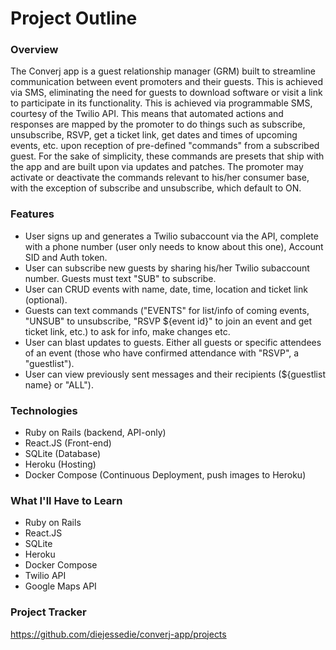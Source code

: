# Project Outline
### Overview
The Converj app is a guest relationship manager (GRM) built to streamline communication between event promoters and their guests. This is achieved via SMS, eliminating the need for guests to download software or visit a link to participate in its functionality. This is achieved via programmable SMS, courtesy of the Twilio API. This means that automated actions and responses are mapped by the promoter to do things such as subscribe, unsubscribe, RSVP, get a ticket link, get dates and times of upcoming events, etc. upon reception of pre-defined "commands" from a subscribed guest. For the sake of simplicity, these commands are presets that ship with the app and are built upon via updates and patches. The promoter may activate or deactivate the commands relevant to his/her consumer base, with the exception of subscribe and unsubscribe, which default to ON.
### Features
* User signs up and generates a Twilio subaccount via the API, complete with a phone number (user only needs to know about this one), Account SID and Auth token.
* User can subscribe new guests by sharing his/her Twilio subaccount number. Guests must text "SUB" to subscribe.
* User can CRUD events with name, date, time, location and ticket link (optional).
* Guests can text commands ("EVENTS" for list/info of coming events, "UNSUB" to unsubscribe, "RSVP ${event id}" to join an event and get ticket link, etc.) to ask for info, make changes etc.
* User can blast updates to guests. Either all guests or specific attendees of an event (those who have confirmed attendance with "RSVP", a "guestlist").
* User can view previously sent messages and their recipients (${guestlist name} or "ALL").

### Technologies
* Ruby on Rails (backend, API-only)
* React.JS (Front-end)
* SQLite (Database)
* Heroku (Hosting)
* Docker Compose (Continuous Deployment, push images to Heroku)

### What I'll Have to Learn
* Ruby on Rails
* React.JS
* SQLite
* Heroku
* Docker Compose
* Twilio API
* Google Maps API

### Project Tracker
https://github.com/diejessedie/converj-app/projects

